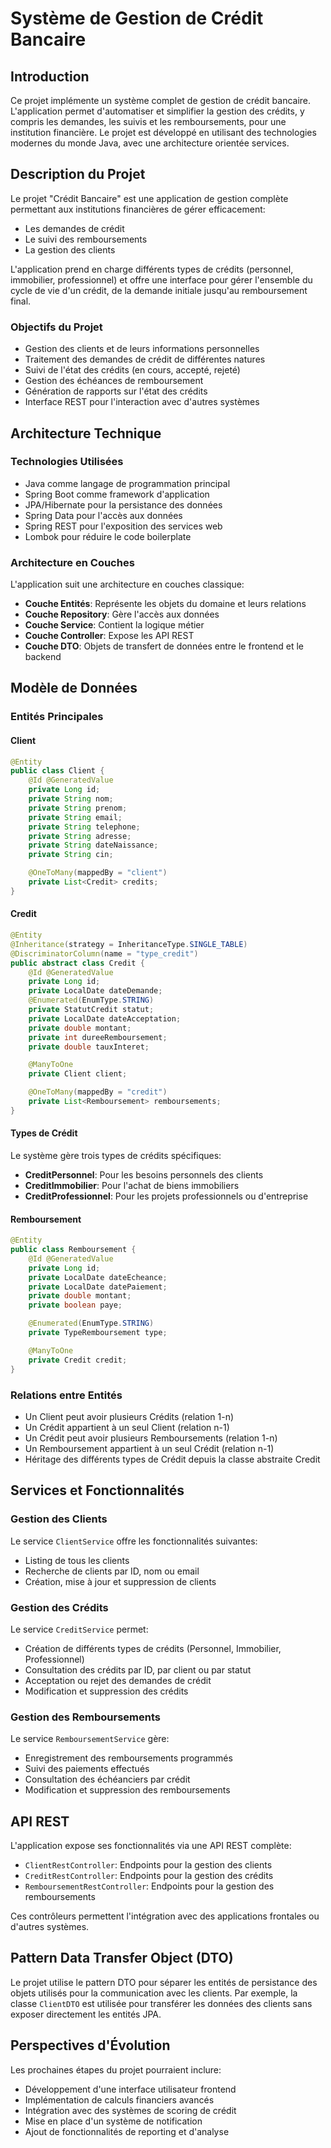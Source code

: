 # Système de Gestion de Crédit Bancaire

## Introduction

Ce projet implémente un système complet de gestion de crédit bancaire. L'application permet d'automatiser et simplifier la gestion des crédits, y compris les demandes, les suivis et les remboursements, pour une institution financière. Le projet est développé en utilisant des technologies modernes du monde Java, avec une architecture orientée services.

## Description du Projet

Le projet "Crédit Bancaire" est une application de gestion complète permettant aux institutions financières de gérer efficacement:

- Les demandes de crédit
- Le suivi des remboursements
- La gestion des clients

L'application prend en charge différents types de crédits (personnel, immobilier, professionnel) et offre une interface pour gérer l'ensemble du cycle de vie d'un crédit, de la demande initiale jusqu'au remboursement final.

### Objectifs du Projet

- Gestion des clients et de leurs informations personnelles
- Traitement des demandes de crédit de différentes natures
- Suivi de l'état des crédits (en cours, accepté, rejeté)
- Gestion des échéances de remboursement
- Génération de rapports sur l'état des crédits
- Interface REST pour l'interaction avec d'autres systèmes

## Architecture Technique

### Technologies Utilisées

- Java comme langage de programmation principal
- Spring Boot comme framework d'application
- JPA/Hibernate pour la persistance des données
- Spring Data pour l'accès aux données
- Spring REST pour l'exposition des services web
- Lombok pour réduire le code boilerplate

### Architecture en Couches

L'application suit une architecture en couches classique:

- **Couche Entités**: Représente les objets du domaine et leurs relations
- **Couche Repository**: Gère l'accès aux données
- **Couche Service**: Contient la logique métier
- **Couche Controller**: Expose les API REST
- **Couche DTO**: Objets de transfert de données entre le frontend et le backend

## Modèle de Données

### Entités Principales

#### Client

```java
@Entity
public class Client {
    @Id @GeneratedValue
    private Long id;
    private String nom;
    private String prenom;
    private String email;
    private String telephone;
    private String adresse;
    private String dateNaissance;
    private String cin;

    @OneToMany(mappedBy = "client")
    private List<Credit> credits;
}
```

#### Credit

```java
@Entity
@Inheritance(strategy = InheritanceType.SINGLE_TABLE)
@DiscriminatorColumn(name = "type_credit")
public abstract class Credit {
    @Id @GeneratedValue
    private Long id;
    private LocalDate dateDemande;
    @Enumerated(EnumType.STRING)
    private StatutCredit statut;
    private LocalDate dateAcceptation;
    private double montant;
    private int dureeRemboursement;
    private double tauxInteret;

    @ManyToOne
    private Client client;

    @OneToMany(mappedBy = "credit")
    private List<Remboursement> remboursements;
}
```

#### Types de Crédit

Le système gère trois types de crédits spécifiques:

- **CreditPersonnel**: Pour les besoins personnels des clients
- **CreditImmobilier**: Pour l'achat de biens immobiliers
- **CreditProfessionnel**: Pour les projets professionnels ou d'entreprise

#### Remboursement

```java
@Entity
public class Remboursement {
    @Id @GeneratedValue
    private Long id;
    private LocalDate dateEcheance;
    private LocalDate datePaiement;
    private double montant;
    private boolean paye;

    @Enumerated(EnumType.STRING)
    private TypeRemboursement type;

    @ManyToOne
    private Credit credit;
}
```

### Relations entre Entités

- Un Client peut avoir plusieurs Crédits (relation 1-n)
- Un Crédit appartient à un seul Client (relation n-1)
- Un Crédit peut avoir plusieurs Remboursements (relation 1-n)
- Un Remboursement appartient à un seul Crédit (relation n-1)
- Héritage des différents types de Crédit depuis la classe abstraite Credit

## Services et Fonctionnalités

### Gestion des Clients

Le service `ClientService` offre les fonctionnalités suivantes:

- Listing de tous les clients
- Recherche de clients par ID, nom ou email
- Création, mise à jour et suppression de clients

### Gestion des Crédits

Le service `CreditService` permet:

- Création de différents types de crédits (Personnel, Immobilier, Professionnel)
- Consultation des crédits par ID, par client ou par statut
- Acceptation ou rejet des demandes de crédit
- Modification et suppression des crédits

### Gestion des Remboursements

Le service `RemboursementService` gère:

- Enregistrement des remboursements programmés
- Suivi des paiements effectués
- Consultation des échéanciers par crédit
- Modification et suppression des remboursements

## API REST

L'application expose ses fonctionnalités via une API REST complète:

- `ClientRestController`: Endpoints pour la gestion des clients
- `CreditRestController`: Endpoints pour la gestion des crédits
- `RemboursementRestController`: Endpoints pour la gestion des remboursements

Ces contrôleurs permettent l'intégration avec des applications frontales ou d'autres systèmes.

## Pattern Data Transfer Object (DTO)

Le projet utilise le pattern DTO pour séparer les entités de persistance des objets utilisés pour la communication avec les clients. Par exemple, la classe `ClientDTO` est utilisée pour transférer les données des clients sans exposer directement les entités JPA.

## Perspectives d'Évolution

Les prochaines étapes du projet pourraient inclure:

- Développement d'une interface utilisateur frontend
- Implémentation de calculs financiers avancés
- Intégration avec des systèmes de scoring de crédit
- Mise en place d'un système de notification
- Ajout de fonctionnalités de reporting et d'analyse
